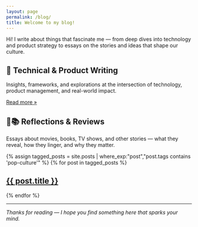 ```yaml
---
layout: page
permalink: /blog/
title: Welcome to my blog!
---
```

Hi! I write about things that fascinate me — from deep dives into technology and product strategy to essays on the stories and ideas that shape our culture.

## 📌 Technical & Product Writing
Insights, frameworks, and explorations at the intersection of technology, product management, and real-world impact.

[Read more »](#) <!-- Add your link here -->

## 🎥📚 Reflections & Reviews
Essays about movies, books, TV shows, and other stories — what they reveal, how they linger, and why they matter.

<div class="posts">
  {% assign tagged_posts = site.posts | where_exp:"post","post.tags contains 'pop-culture'" %}
  {% for post in tagged_posts %}
    <h2><a href="{{ site.baseurl }}{{ post.url }}">{{ post.title }}</a></h2>
  {% endfor %}
</div>

---

_Thanks for reading — I hope you find something here that sparks your mind._

